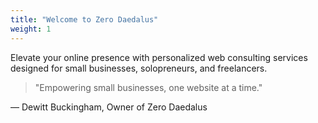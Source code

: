 ```yaml
---
title: "Welcome to Zero Daedalus"
weight: 1
---
```

Elevate your online presence with personalized web consulting services designed for small businesses, solopreneurs, and freelancers.

>"Empowering small businesses, one website at a time."

— Dewitt Buckingham, Owner of Zero Daedalus